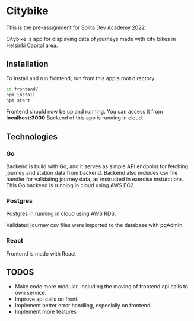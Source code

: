 # Citybike

This is the pre-assignment for Solita Dev Academy 2022.

Citybike is app for displaying data of journeys made with city bikes in Helsinki Capital area.

## Installation

To install and run frontend, run from this app's root directory:

```bash
cd frontend/
npm install
npm start
```

Frontend should now be up and running. You can access it from **localhost:3000**
Backend of this app is running in cloud.

## Technologies

### Go

Backend is build with Go, and it serves as simple API endpoint for fetching journey and station data from backend.
Backend also includes csv file handler for validating journey data, as instructed in exercise insturctions.
This Go backend is running in cloud using AWS EC2.

### Postgres

Postgres in running in cloud using AWS RDS.

Validated journey csv files were imported to the database with pgAdmin.

### React

Frontend is made with React

## TODOS

- Make code more modular. Including the moving of frontend api calls to own service.
- Improve api calls on front.
- Implement better error handling, especially on frontend.
- Implement more features
